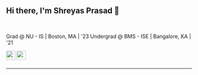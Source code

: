 ## Hi there, I'm Shreyas Prasad  👋

<br>

Grad @ NU - IS | Boston, MA | '23
Undergrad @ BMS - ISE | Bangalore, KA | '21



[<img align="left" alt="-shreyas-prasad | LinkedIn" width="25px" src="https://image.flaticon.com/icons/png/512/174/174857.png" />][linkedin]
[<img align="left" alt="_shreyasprasad | Twitter" width="25px" src="https://image.flaticon.com/icons/png/512/733/733579.png" />][twitter]
<!--[<img align="left" alt="codeSTACKr.com" width="25px" src="https://www.shreyasprasad.com/images/logo.png" />][website]
-->




<br />
<br />


---


[website]: https://www.shreyasprasad.com/
[twitter]: https://twitter.com/_shreyasprasad
[linkedin]: https://www.linkedin.com/in/-shreyas-prasad/



